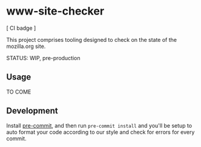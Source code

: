 # www-site-checker

[ CI badge ]

This project comprises tooling designed to check on the state of the mozilla.org site.

STATUS: WIP, pre-production

## Usage

TO COME

## Development

Install [pre-commit](https://pre-commit.com/#install), and then run `pre-commit install` and you'll be setup
to auto format your code according to our style and check for errors for every commit.
